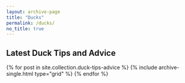 ```yaml
---
layout: archive-page
title: "Ducks"
permalink: /ducks/
no_title: true
---
```


<section class="page__content" itemprop="text" markdown="1">
  <h2 class="cf align-center h2-margin-top">Latest Duck Tips and Advice</h2>
</section>

<div class="grid__wrapper">
  {% for post in site.collection.duck-tips-advice %}
    {% include archive-single.html type="grid" %}
  {% endfor %}
</div>
